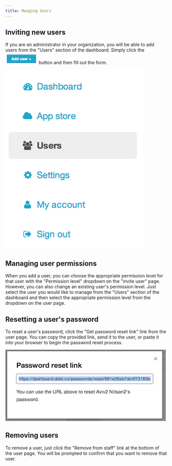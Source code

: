 ```yaml
---
title: Manging Users
---
```


## Inviting new users

If you are an administrator in your organization, you will be able to add users from the "Users" section of the dashboard. Simply click the ![add user](../images/screenshot_add_user.png) button and then fill out the form.

![users](../images/screenshot_users.png)

## Managing user permissions

When you add a user, you can choose the appropriate permission level for that user with the "Permission level" dropdown on the "invite user" page. However, you can also change an existing user's permission level. Just select the user you would like to manage from the "Users" section of the dashboard and then select the appropriate permission level from the dropdown on the user page.

## Resetting a user's password

To reset a user's password, click the "Get password reset link" link from the user page. You can copy the provided link, send it to the user, or paste it into your browser to begin the password reset process.

![reset password](../images/screenshot_reset_password.png)

## Removing users

To remove a user, just click the "Remove from staff" link at the bottom of the user page. You will be prompted to confirm that you want to remove that user.
